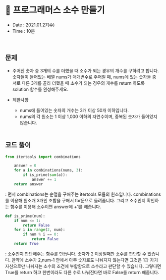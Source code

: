 #  🥳 프로그래머스 소수 만들기
- Date : 2021.01.27(수)
- Time : 10분
<br>

## 문제

- 주어진 숫자 중 3개의 수를 더했을 때 소수가 되는 경우의 개수를 구하려고 합니다. 숫자들이 들어있는 배열 nums가 매개변수로 주어질 때, nums에 있는 숫자들 중 서로 다른 3개를 골라 더했을 때 소수가 되는 경우의 개수를 return 하도록 solution 함수를 완성해주세요.

- 제한사항
    - nums에 들어있는 숫자의 개수는 3개 이상 50개 이하입니다.
    - nums의 각 원소는 1 이상 1,000 이하의 자연수이며, 중복된 숫자가 들어있지 않습니다.
<br><br>

## 코드 풀이

```python
from itertools import combinations

    answer = 0
    for a in combinations(nums, 3):
        if is_prime(sum(a)):
            answer += 1
    return answer
```
: 먼저 combinations는 순열을 구해주는 itertools 모듈의 원소입니다. combinations를 이용해 원소개 3개인 조합을 구해서 for문으로 돌려줍니다. 그리고 소수인지 확인하는 함수를 이용해 소수이면 answer에 +1를 해줍니다.

```python
def is_prime(num):
    if num <= 1:
        return False
    for i in range(2, num):
        if num % i == 0:
            return False
    return True
```
: 소수인지 판단해주는 함수를 만듭니다. 숫자가 2 이상일때만 소수를 판단할 수 있습니다. 만약에 소수가 2,num-1 안에서 아무 숫자로도 나눠지지 않는다면 그것은 1과 자기자신으로만 나눠지는 소수의 조건에 부합함으로 소수라고 판단할 수 있습니다. 그렇다면 True를 return 하고 한번이라도 다른 수로 나눠진다면 바로 False를 return 해줍니다.